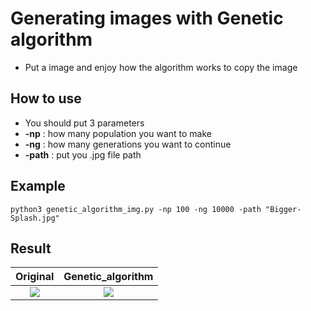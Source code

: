 # Generating images with Genetic algorithm 
- Put a image and enjoy how the algorithm works to copy the image

## How to use
- You should put 3 parameters
- **-np** : how many population you want to make
- **-ng** : how many generations you want to continue
- **-path** : put you .jpg file path

## Example
``` python3 genetic_algorithm_img.py -np 100 -ng 10000 -path "Bigger-Splash.jpg" ```


## Result


Original           |  Genetic_algorithm
:-------------------------:|:-------------------------:
![](https://user-images.githubusercontent.com/42107709/71897023-a9190280-3198-11ea-9319-0b7d0897f2b1.png)| ![](https://drive.google.com/uc?export=view&id=1vqCTaIuBHU8dP1bMPbVwN4lpjI2oPRVP)
